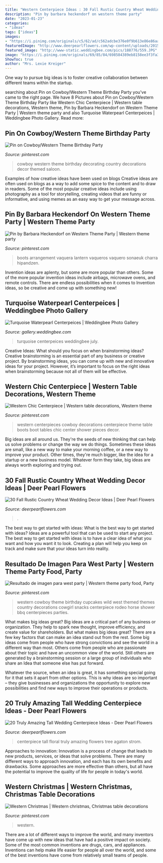 ```yaml
---
title: "Western Centerpiece Ideas : 30 Fall Rustic Country Wheat Wedding Decor Ideas"
description: "Pin by barbara heckendorf on western theme party"
date: "2023-01-23"
categories:
- "ideas"
tags: ["ideas"]
images:
- "https://i.pinimg.com/originals/c5/62/ad/c562adcbe376e0f9b613e86e86aa0d19.jpg"
featuredImage: "http://www.deerpearlflowers.com/wp-content/uploads/2015/04/white-floral-and-tree-tall-wedding-centerpiece-ideas.jpg"
featured_image: "http://www-static.weddingbee.com/pics/188776/559.JPG"
image: "https://i.pinimg.com/originals/69/85/84/698584389eb8158ee3f3fa3d546ba36c.jpg"
ShowToc: true
author: "Mrs. Lexie Kreiger"
---
```



One way to pursue big ideas is to foster creative collaboration between different teams within the startup.

	

		
searching about Pin on Cowboy/Western Theme Birthday Party you've came to the right page. We have 8 Pictures about Pin on Cowboy/Western Theme Birthday Party like Western Chic Centerpiece | Western table decorations, Western theme, Pin by Barbara Heckendorf on Western Theme Party | Western theme party and also Turquoise Waterpearl Centerpeices | Weddingbee Photo Gallery. Read more:
		
    
## Pin On Cowboy/Western Theme Birthday Party

<img loading=lazy src="https://i.pinimg.com/736x/0e/bd/f7/0ebdf7413ef7296f0678693f3bcde973--western-saloon-cowboy-western.jpg" onerror="this.onerror=null;this.src='https://tse4.mm.bing.net/th?id=OIP.E9oLz4Ztgl2p1hWys9MeowHaJ4&amp;pid=15.1';" alt="Pin on Cowboy/Western Theme Birthday Party">

_Source: pinterest.com_

>cowboy western theme birthday decorating country decorations decor themed saloon. 

	

Examples of how creative ideas have been used on blogs
Creative ideas are often used on blogs as a way to add some spice to the content and to draw in readers. Some of the most popular creative ideas include using photography as a tool for storytelling, creating videos that are funny or informative, and using memes as an easy way to get your message across.

    
## Pin By Barbara Heckendorf On Western Theme Party | Western Theme Party

<img loading=lazy src="https://i.pinimg.com/originals/2a/5d/8d/2a5d8dc912b91d1841e565e7526cc226.jpg" onerror="this.onerror=null;this.src='https://tse3.mm.bing.net/th?id=OIP.oH2N8rMCRkK1IOgqYX5_wQHaLH&amp;pid=15.1';" alt="Pin by Barbara Heckendorf on Western Theme Party | Western theme party">

_Source: pinterest.com_

>boots arrangement vaquera lantern vaqueros vaquero sonaeuk charra hipandzen. 

	

Invention ideas are aplenty, but some are more popular than others. Some of the more popular invention ideas include airbags, microwave ovens, and remote controls. There are endless possibilities when it comes to Invention ideas, so be creative and come up with something new!

    
## Turquoise Waterpearl Centerpeices | Weddingbee Photo Gallery

<img loading=lazy src="http://www-static.weddingbee.com/pics/188776/559.JPG" onerror="this.onerror=null;this.src='https://tse3.mm.bing.net/th?id=OIP.3d1qbhrwG1qZgBHtoOcbiAHaNK&amp;pid=15.1';" alt="Turquoise Waterpearl Centerpeices | Weddingbee Photo Gallery">

_Source: gallery.weddingbee.com_

>turquoise centerpeices weddingbee july. 

	

Creative Ideas: What should you focus on when brainstorming ideas?
Creative brainstorming is an essential part of any business or creative project. By brainstorming ideas, you can come up with new and innovative ideas for your project. However, it’s important to focus on the right ideas when brainstorming because not all of them will be effective.

    
## Western Chic Centerpiece | Western Table Decorations, Western Theme

<img loading=lazy src="https://i.pinimg.com/736x/f9/08/1e/f9081ef6cd3afddede397e3cc631380a--western-centerpieces-centerpieces-for-tables.jpg" onerror="this.onerror=null;this.src='https://tse4.mm.bing.net/th?id=OIP.9K1teoE8yT6oOZ7lzKx5-wHaJ7&amp;pid=15.1';" alt="Western Chic Centerpiece | Western table decorations, Western theme">

_Source: pinterest.com_

>western centerpieces cowboy decorations centerpiece theme table boots boot tables chic center shower pieces decor. 

	

Big ideas are all around us. They're the seeds of new thinking that can help us solve problems or change the way we do things. Sometimes these ideas are small, like a new way to make your morning coffee, or a new way to improve your product. Other times, they're much bigger, like the idea for a startup or a new business model. Whatever form they take, big ideas are always worth exploring and trying out.

    
## 30 Fall Rustic Country Wheat Wedding Decor Ideas | Deer Pearl Flowers

<img loading=lazy src="https://www.deerpearlflowers.com/wp-content/uploads/2016/08/rustic-wheat-mason-jar-wedding-centerpiece.jpg" onerror="this.onerror=null;this.src='https://tse3.mm.bing.net/th?id=OIP.lto-A4niu362fTMFqLCO4gHaLH&amp;pid=15.1';" alt="30 Fall Rustic Country Wheat Wedding Decor Ideas | Deer Pearl Flowers">

_Source: deerpearlflowers.com_

>. 

	

The best way to get started with ideas: What is the best way to get started with ideas?
Ideas are a powerful tool that can be used to start any project. The best way to get started with ideas is to have a clear idea of what you want and how you want it to look. Creating a plan will help you keep on track and make sure that your ideas turn into reality.

    
## Resultado De Imagen Para West Party | Western Theme Party Food, Party

<img loading=lazy src="https://i.pinimg.com/originals/c5/62/ad/c562adcbe376e0f9b613e86e86aa0d19.jpg" onerror="this.onerror=null;this.src='https://tse4.mm.bing.net/th?id=OIP.TnNu_L__VlO4n-CqVAoV6AHaJ4&amp;pid=15.1';" alt="Resultado de imagen para west party | Western theme party food, Party">

_Source: pinterest.com_

>western cowboy theme birthday cupcakes wild west themed themes country decorations cowgirl snacks centerpiece rodeo horse shower bbq centerpieces parties. 

	

What makes big ideas great?
Big ideas are a critical part of any business or organization. They help to spark new thought, improve efficiency, and create value for shareholders. But what makes big ideas great? There are a few key factors that can make an idea stand out from the rest.
Some big ideas come from people who have strong convictions and see the world in a different way than most. Others come from people who are passionate about their topic and have an uncommon view of the world. Still others are generated by a brainstorming session or a large group of individuals who share an Idea that someone else has put forward.

Whatever the source, when an idea is great, it has something special going for it that sets it apart from other options. This is why ideas are so important – they give businesses and organizations the opportunity to explore new possibilities and find new ways to improve their operations or products.

    
## 20 Truly Amazing Tall Wedding Centerpiece Ideas - Deer Pearl Flowers

<img loading=lazy src="http://www.deerpearlflowers.com/wp-content/uploads/2015/04/white-floral-and-tree-tall-wedding-centerpiece-ideas.jpg" onerror="this.onerror=null;this.src='https://tse1.mm.bing.net/th?id=OIP.T4Rz0lu8VW1a1wLXrDvRAwHaLH&amp;pid=15.1';" alt="20 Truly Amazing Tall Wedding Centerpiece Ideas - Deer Pearl Flowers">

_Source: deerpearlflowers.com_

>centerpiece tall floral truly amazing flowers tree agaton strom. 

	

Approaches to innovation:
Innovation is a process of change that leads to new products, services, or ideas that solve problems. There are many different ways to approach innovation, and each has its own benefits and drawbacks. Some approaches are more effective than others, but all have the potential to improve the quality of life for people in today's world.

    
## Western Christmas | Western Christmas, Christmas Table Decorations

<img loading=lazy src="https://i.pinimg.com/originals/69/85/84/698584389eb8158ee3f3fa3d546ba36c.jpg" onerror="this.onerror=null;this.src='https://tse3.mm.bing.net/th?id=OIP.SFNETU6bw2zkgx2hhs_LzwHaJ4&amp;pid=15.1';" alt="Western Christmas | Western christmas, Christmas table decorations">

_Source: pinterest.com_

>western. 

	

There are a lot of different ways to improve the world, and many inventors have come up with new ideas that have had a positive impact on society. Some of the most common inventions are drugs, cars, and appliances. Inventions can help make life easier for people all over the world, and some of the best inventions have come from relatively small teams of people.

